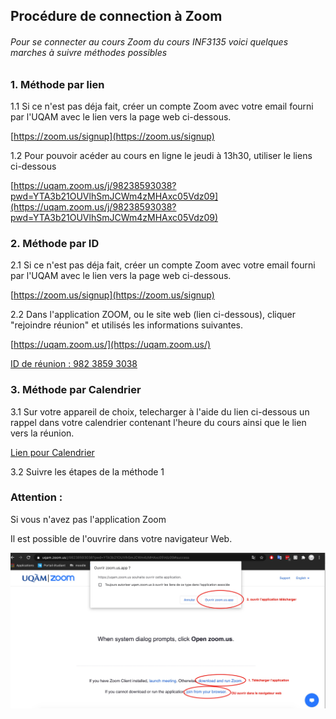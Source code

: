 ## Procédure de connection à Zoom

###### Pour se connecter au cours Zoom du cours INF3135 voici quelques marches à suivre méthodes possibles

### 1. Méthode par lien

 1.1 Si ce n'est pas déja fait, créer un compte Zoom avec votre email fourni par l'UQAM avec le lien vers la page web ci-dessous. 

[https://zoom.us/signup](https://zoom.us/signup)

1.2 Pour pouvoir acéder au cours en ligne le jeudi à 13h30, utiliser le liens ci-dessous

[https://uqam.zoom.us/j/98238593038?pwd=YTA3b21OUVlhSmJCWm4zMHAxc05Vdz09](https://uqam.zoom.us/j/98238593038?pwd=YTA3b21OUVlhSmJCWm4zMHAxc05Vdz09)

### 2. Méthode par ID

2.1  Si ce n'est pas déja fait, créer un compte Zoom avec votre email fourni par l'UQAM avec le lien vers la page web ci-dessous.

[https://zoom.us/signup](https://zoom.us/signup)

2.2 Dans l'application ZOOM, ou le site web (lien ci-dessous), cliquer "rejoindre réunion" et utilisés les informations suivantes.

[https://uqam.zoom.us/](https://uqam.zoom.us/)

<u>ID de réunion : 982 3859 3038</u>

### 3. Méthode par Calendrier

3.1 Sur votre appareil de choix, telecharger à l'aide du lien ci-dessous un rappel dans votre calendrier contenant l'heure du cours ainsi que le lien vers la réunion.

 [Lien pour Calendrier](https://uqam.zoom.us/meeting/tJwvdOGtpzgqGdzfMvckWGSzRXchGX6FBB5O/ics?icsToken=98tyKuCgrDgiH92WsBqPRow-AIjCWe_xmHZfjadHmjLzACtkRTDsBNpBOpVHRv7y)

3.2 Suivre les étapes de la méthode 1 

### Attention : 

Si vous n'avez pas l'application Zoom 

Il est possible de l'ouvrire dans votre navigateur Web. 

![Photo](https://github.com/shanieUQAM/Procedure-Zoom3135/blob/master/explicationZoom.jpg)

